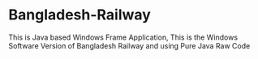 # Bangladesh-Railway
This is Java based Windows Frame Application, This is the Windows Software Version of Bangladesh Railway and using Pure Java Raw Code

